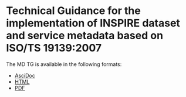 # Technical Guidance for the implementation of INSPIRE dataset and service metadata based on ISO/TS 19139:2007

The MD TG is available in the following formats:
* [AsciDoc](metadata-iso19139.adoc)
* [HTML](metadata-iso19139.html)
* [PDF](metadata-iso19139.pdf)
